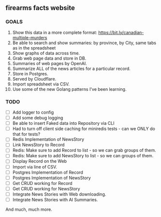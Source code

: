 ## firearms facts website

### GOALS

1. Show this data in a more complete format: https://bit.ly/canadian-multiple-murders
2. Be able to search and show summaries: by province, by City, same tabs as in the spreadsheet
3. Show graphs of data across time.
4. Grab web page data and store in DB.
5. Summaries of web pages by OpenAI.
6. Summarize ALL of the news articles for a particular record.
7. Store in Postgres.
8. Served by Cloudflare.
9. Import spreadsheet via CSV.
10. Use some of the new Golang patterns I've been learning.

### TODO
- [ ] Add logger to config
- [ ] Add some debug logging
- [ ] Be able to insert Faked data into Repository via CLI
- [ ] Had to turn off client side caching for miniredis tests - can we ONLY do that for tests?
- [ ] Redis Implementation of NewsStory
- [ ] Link NewsStory to Record
- [ ] Redis: Make sure to add Record to list - so we can grab groups of them.
- [ ] Redis: Make sure to add NewsStory to list - so we can groups of them.
- [ ] Display Record on the Web
- [ ] Import via line of CSV.
- [ ] Postgres Implementation of Record
- [ ] Postgres Implementation of NewsStory
- [ ] Get CRUD working for Record
- [ ] Get CRUD working for NewsStory
- [ ] Integrate News Stories with Web downloading.
- [ ] Integrate News Stories with AI Summaries.

And much, much more.